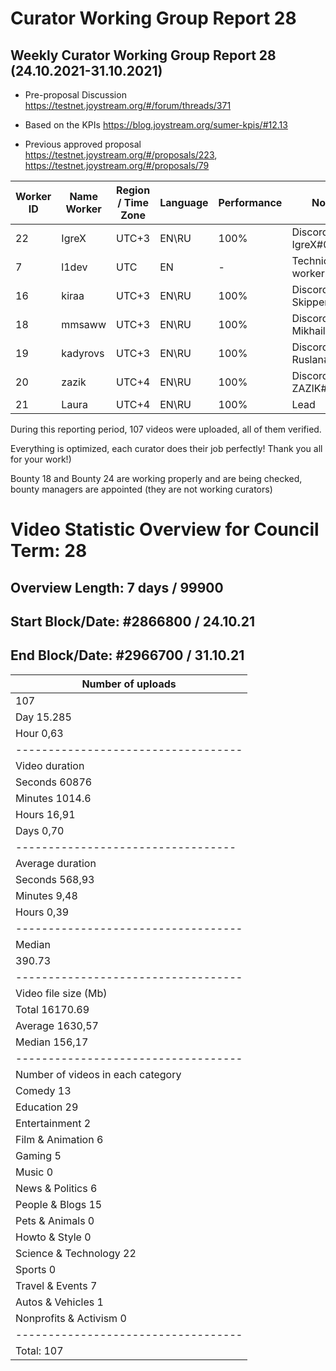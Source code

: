 # Curator Working Group Report 28 

## Weekly Curator Working Group Report 28 (24.10.2021-31.10.2021) 

- Pre-proposal Discussion https://testnet.joystream.org/#/forum/threads/371

- Based on the KPIs https://blog.joystream.org/sumer-kpis/#12.13

- Previous approved proposal https://testnet.joystream.org/#/proposals/223, https://testnet.joystream.org/#/proposals/79

| Worker ID            | Name Worker | Region / Time Zone | Language | Performance |         Notes          |
|----------------------|-------------|--------------------|----------|-------------|------------------------|            
| 22                   | IgreX       |       UTC+3        | EN\RU    | 100%         |Discord: IgreX#0267     |
| 7                    | l1dev       |       	UTC       | EN       | -             |Technical worker        |
| 16                   | kiraa       |       UTC+3        | EN\RU    | 100%        |Discord: Skipper#0353   |
| 18                   | mmsaww      |       UTC+3        | EN\RU    | 100%         |Discord: Mikhail#7681   |
| 19                   | kadyrovs    |       UTC+3        | EN\RU    | 100%        |Discord: Ruslan#4019    |
| 20                   | zazik       |       UTC+4        | EN\RU    | 100%        |Discord: ZAZIK#5400     |
| 21                   | Laura       |       UTC+4        | EN\RU    | 100%        |         Lead           |

During this reporting period, 107 videos were uploaded, all of them verified.

Everything is optimized, each curator does their job perfectly! Thank you all for your work!)

Bounty 18 and Bounty 24 are working properly and are being checked, bounty managers are appointed (they are not working curators)

# Video Statistic Overview for Council Term: 28
## Overview Length: 7 days / 99900
## Start Block/Date: #2866800 / 24.10.21
## End Block/Date: #2966700 / 31.10.21

| Number of uploads                 |
|-----------------------------------|
| 107                               |
| Day	15.285                        |
| Hour	0,63|                       | 
|-----------------------------------|          
| Video duration                    |    
| Seconds 60876                     |
| Minutes 1014.6                    | 
| Hours 16,91                       | 
| Days 0,70                         | 
| ----------------------------------| 
| Average duration                  |
| Seconds	568,93                    |
| Minutes	9,48                      |
| Hours 0,39                        | 
|-----------------------------------|
| Median                            |
| 390.73                            | 
|-----------------------------------| 
| Video file size (Mb)              | 
| Total	16170.69                    |
| Average	1630,57                   |
| Median  156,17                    | 
|-----------------------------------|
| Number of videos in each category | 
| Comedy 13                         | 
| Education	29                      | 
| Entertainment	2                   | 
| Film & Animation	6               | 
| Gaming 5	                        | 
| Music	0                           | 
| News & Politics	6                 | 
| People & Blogs	15                | 
| Pets & Animals	0                 | 
| Howto & Style 0                   | 
| Science & Technology 22           | 
| Sports 0                          |                    
| Travel & Events	7                 |
| Autos & Vehicles	1               |   
| Nonprofits & Activism  0          |      
|-----------------------------------|
| Total:	107                       |

